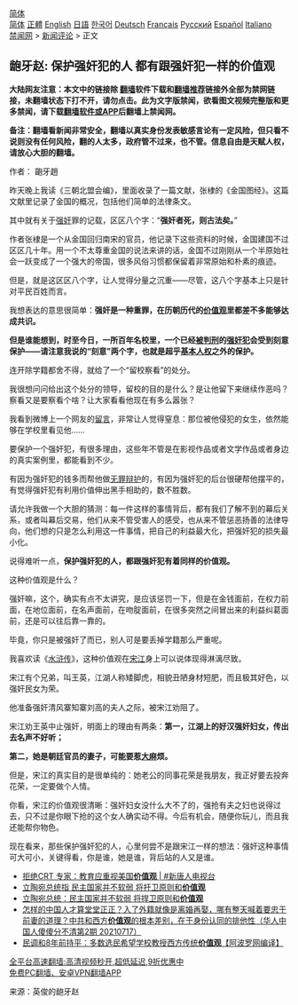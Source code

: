  <!-- 面包屑导航 --> <div class="breadcrumb"><!-- GTranslate: https://gtranslate.io/ -->  <div class="switcher notranslate">  <div class="selected">  <a href="#" onclick="return false;"> 简体</a>  </div>  <div class="option">  <a href="https://www.bannedbook.org" onclick="doGTranslate('zh-CN|zh-CN');jQuery('div.switcher div.selected a').html(jQuery(this).html());return false;" title="简体中文" class="nturl selected"> 简体</a>  <a href="https://www.bannedbook.org/zh-tw/" onclick="doGTranslate('zh-CN|zh-TW');jQuery('div.switcher div.selected a').html(jQuery(this).html());return false;" title="繁體中文" class="nturl"> 正體</a>  <a href="https://www.bannedbook.org/en/" onclick="doGTranslate('zh-CN|en');jQuery('div.switcher div.selected a').html(jQuery(this).html());return false;" title="English" class="nturl"> English</a>  <a href="https://www.bannedbook.org/ja/" onclick="doGTranslate('zh-CN|ja');jQuery('div.switcher div.selected a').html(jQuery(this).html());return false;" title="日本語" class="nturl"> 日語</a>  <a href="https://www.bannedbook.org/ko/" onclick="doGTranslate('zh-CN|ko');jQuery('div.switcher div.selected a').html(jQuery(this).html());return false;" title="한국어" class="nturl"> 한국어</a>  <a href="https://www.bannedbook.org/de/" onclick="doGTranslate('zh-CN|de');jQuery('div.switcher div.selected a').html(jQuery(this).html());return false;" title="Deutsch" class="nturl"> Deutsch</a>  <a href="https://www.bannedbook.org/fr/" onclick="doGTranslate('zh-CN|fr');jQuery('div.switcher div.selected a').html(jQuery(this).html());return false;" title="Français" class="nturl"> Français</a>  <a href="https://www.bannedbook.org/ru/" onclick="doGTranslate('zh-CN|ru');jQuery('div.switcher div.selected a').html(jQuery(this).html());return false;" title="Русский" class="nturl"> Русский</a>  <a href="https://www.bannedbook.org/es/" onclick="doGTranslate('zh-CN|es');jQuery('div.switcher div.selected a').html(jQuery(this).html());return false;" title="Español" class="nturl"> Español</a>  <a href="https://www.bannedbook.org/it/" onclick="doGTranslate('zh-CN|it');jQuery('div.switcher div.selected a').html(jQuery(this).html());return false;" title="Italiano" class="nturl"> Italiano</a>  </div>  </div>      <div class='breadcrumb-sub'><!-- Breadcrumb NavXT 6.3.0 --> <a href="https://www.bannedbook.org/" class="home">禁闻网</a> &gt; <a href="https://www.bannedbook.org/bnews/comments/" class="category">新闻评论</a> &gt; 正文</div></div><h2>龅牙赵: 保护强奸犯的人 都有跟强奸犯一样的价值观</h2> <p class="notice"><b>大陆网友注意：本文中的链接除 <a href="https://github.com/bannedbook/fanqiang" >翻墙</a>软件下载和<a href="https://github.com/killgcd/justmysocks/blob/master/README.md">翻墙推荐</a>链接外全部为禁网链接，未翻墙状态下打不开，请勿点击。此为文字版禁闻，欲看图文视频完整版和更多禁闻，请下载<a href="https://github.com/bannedbook/fanqiang">翻墙软件或APP</a>后翻墙上禁闻网。</p><p>备注：翻墙看新闻非常安全，翻墙以真实身份发表敏感言论有一定风险，但只看不说则没有任何风险，翻的人太多，政府管不过来，也不管。信息自由是天赋人权，请放心大胆的翻墙。</b></p>  <div class="entry"> <p>作者： 齙牙趙</p> <p>昨天晚上我读《三朝北盟会编》，里面收录了一篇文献，张棣的《金国图经》。这篇文献里记录了金国的概况，包括他们简单的法律条文。</p> <p>其中就有关于<a href="https://www.bannedbook.org/bnews/tag/%e5%bc%ba%e5%a5%b8/" class="st_tag internal_tag" rel="tag" title="标签 强奸 下的日志">强奸</a>罪的记载，区区八个字：“<strong>强奸者死，则古法矣。</strong>”</p> <p>作者张棣是一个从金国回归南宋的官员，他记录下这些资料的时候，金国建国不过区区几十年。用一个不太尊重金国的说法来讲的话，金国不过刚刚从一个半原始社会一跃变成了一个强大的帝国，很多风俗习惯都保留着非常原始和朴素的痕迹。</p> <p>但是，就是这区区八个字，让人觉得分量之沉重——尽管，这八个字基本上只是针对平民百姓而言。</p> <p>我想表达的意思很简单：<strong>强奸是一种重罪，在历朝历代的<a href="https://www.bannedbook.org/bnews/tag/%E4%BB%B7%E5%80%BC%E8%A7%82/" class="st_tag internal_tag" rel="tag" title="标签 价值观 下的日志">价值观</a>里都差不多能够达成共识。</strong></p>  <p><strong>但是谁能想到，时至今日，一所百年名校里，一个已经<a href="https://www.bannedbook.org/bnews/tag/%E8%A2%AB%E5%88%A4%E5%88%91/" class="st_tag internal_tag" rel="tag" title="标签 被判刑 下的日志">被判刑</a>的<a href="https://www.bannedbook.org/bnews/tag/%E5%BC%BA%E5%A5%B8%E7%8A%AF/" class="st_tag internal_tag" rel="tag" title="标签 强奸犯 下的日志">强奸犯</a>会受到刻意保护——请注意我说的“刻意”两个字，也就是超乎<a href="https://www.bannedbook.org/bnews/tag/%E5%9F%BA%E6%9C%AC%E4%BA%BA%E6%9D%83/" class="st_tag internal_tag" rel="tag" title="标签 基本人权 下的日志">基本人权</a>之外的保护。</strong></p> <p>连开除学籍都舍不得，就给了一个“留校察看”的处分。</p> <p>我很想问问给出这个处分的领导，留校的目的是什么？是让他留下来继续作恶吗？察看又是要察看个啥？让大家看看他现在有多么嚣张？</p> <p>我看到微博上一个网友的<span class='wp_keywordlink'><a href="https://www.bannedbook.org/bnews/tougao/" title="留言" target="_blank">留言</a></span>，非常让人觉得窒息：那位被他侵犯的女生，依然能够在学校里看见他……</p> <p>要保护一个强奸犯，有很多理由，这些年不管是在影视作品或者文学作品或者身边的真实案例里，都能看到不少。</p> <p>有因为强奸犯的钱多而帮他做<a href="https://www.bannedbook.org/bnews/tag/%E6%97%A0%E7%BD%AA%E8%BE%A9%E6%8A%A4/" class="st_tag internal_tag" rel="tag" title="标签 无罪辩护 下的日志">无罪辩护</a>的，有因为强奸犯的后台很硬帮他摆平的，有觉得强奸犯有利用价值伸出黑手相助的，数不胜数。</p>  <p>请允许我做一个大胆的猜测：每一件这样的事情背后，都有我们了解不到的幕后关系，或者叫幕后交易，他们从来不管受害人的感受，也从来不管惩恶扬善的法律导向，他们想的只是怎么利用这一件事情，把自己的利益最大化，把强奸犯的损失最小化。</p> <p>说得难听一点，<strong>保护强奸犯的人，都跟强奸犯有着同样的价值观。</strong></p> <p>这种价值观是什么？</p> <p>强奸嘛，这个，确实有点不太讲究，是应该惩罚一下，但是在金钱面前，在权力前面，在地位面前，在名声面前，在吻腚面前，在很多突然之间冒出来的利益纠葛面前，还是可以往后靠一靠的。</p> <p>毕竟，你只是被强奸了而已，别人可是要丢掉学籍那么严重呢。</p> <p>我喜欢读《<a href="https://www.bannedbook.org/bnews/tag/%E6%B0%B4%E6%B5%92%E4%BC%A0/" class="st_tag internal_tag" rel="tag" title="标签 水浒传 下的日志">水浒传</a>》，这种价值观在<a href="https://www.bannedbook.org/bnews/tag/%e5%ae%8b%e6%b1%9f/" class="st_tag internal_tag" rel="tag" title="标签 宋江 下的日志">宋江</a>身上可以说体现得淋漓尽致。</p>  <p>宋江有个兄弟，叫王英，江湖人称矮脚虎，相貌丑陋身材短肥，而且极其好色，以强奸民女为荣。</p> <p>他准备强奸清风寨知寨刘高的夫人之际，被宋江劝阻了。</p> <p>宋江劝王英中止强奸，明面上的理由有两条：<strong>第一，江湖上的好汉强奸妇女，传出去名声不好听；</strong></p> <p><strong>第二，她是朝廷官员的妻子，可能要惹<span class='wp_keywordlink'><a href="https://www.bannedbook.org/bnews/lifebaike/20181016/1013890.html" title="中国留学生试了一下大麻 结果死在回国路上" target="_blank">大麻</a></span>烦。</strong></p> <p>但是，宋江的真实目的是很单纯的：她老公的同事花荣是我朋友，我正好要去投奔花荣，一定要做个人情。</p> <p>你看，宋江的价值观很清晰：强奸妇女没什么大不了的，强抢有夫之妇也说得过去，只不过是你眼下抢的这个女人确实动不得。今后有机会，随便你玩儿，而且我还能帮你物色。</p>  <p>现在看来，那些保护强奸犯的人，心里何尝不是跟宋江一样的想法：强奸这种事情可大可小，关键得看，你是谁，她是谁，背后站的人又是谁。</p> <ul class='op-related-articles' title='相关阅读'> <li><a href='https://www.bannedbook.org/bnews/bannedvideo/20210827/1613958.html' target='_blank'>拒绝CRT 专家：教育应重视美国<b>价值观</b> | #新唐人电视台</a></li> <li><a href='https://www.bannedbook.org/bnews/worldnews/20210816/1607413.html' target='_blank'>立陶宛总统指 民主国家并不软弱 将扞卫原则和<b>价值观</b></a></li> <li><a href='https://www.bannedbook.org/bnews/baitai/20210816/1607032.html' target='_blank'>立陶宛总统：民主国家并不软弱 将捍卫原则和<b>价值观</b></a></li> <li><a href='https://www.bannedbook.org/bnews/bannedvideo/20210717/1589038.html' target='_blank'>怎样的中国人才算堂堂正正？入了外籍就像是离婚再娶，哪有整天喊着要忠于前妻的道理？中共和西方<b>价值观</b>的根本差别，在于身份认同的排他性（华人中国人傻傻分不清第2期 20210717）</a></li> <li><a href='https://www.bannedbook.org/bnews/cnnews/20210709/1583791.html' target='_blank'>民调和8年前持平：多数选民希望学校教授西方传统<b>价值观</b>【阿波罗网编译】</a></li> </ul> <p class="texttj"> <a href="https://github.com/bannedbook/fanqiang/wiki/V2ray%E6%9C%BA%E5%9C%BA" target="_blank">全平台高速翻墙:高清视频秒开,超低延迟,9折优惠中</a><br/> <a href="https://github.com/bannedbook/fanqiang/wiki/%E7%A6%81%E9%97%BB%E7%BD%91%E5%AE%89%E5%8D%93%E7%BF%BB%E5%A2%99%E6%96%B0%E9%97%BBAPP" target="_blank">免费PC翻墙、安卓VPN翻墙APP</a></p><p> 来源：英俊的龅牙赵 </p><a name='sharetosocial'></a>  <div style="margin-bottom:5px;padding-bottom:5px;clear:both"> <div id="archive-pix-1" class="banner-ads"> <!-- AuctionX Display platform tag START --> <div id="26318x728x90x621x_ADSLOT2" clicktrack="%%CLICK_URL_ESC%%"></div> <!-- AuctionX Display platform tag END --> </div> <div id="archive-pix-2" class="banner-ads"> <!-- AuctionX Display platform tag START --> <div id="26315x300x250x621x_ADSLOT2" clicktrack="%%CLICK_URL_ESC%%"></div> <!-- AuctionX Display platform tag END --> </div> </div>  <div id="archive-pix-1" class="banner-ads"> <!-- AuctionX Display platform tag START --> <div id="26318x728x90x621x_ADSLOT3" clicktrack="%%CLICK_URL_ESC%%"></div> <!-- AuctionX Display platform tag END --> </div> </div><!--END ENTRY--> 